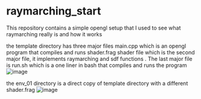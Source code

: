 # raymarching_start

This repository contains a simple opengl setup that I used to see what raymarching really is and how it works

the template directory has three major files main.cpp which is an opengl program that compiles and runs shader.frag shader file which is the second major file, it implements raymarching and sdf functions . The last major file is run.sh which is a one liner in bash that compiles and runs the program 
![image](https://github.com/user-attachments/assets/3f3f0b2f-2dfa-47aa-b482-542592aae1d2)

the env_01 directory is a direct copy of template directory with a different shader.frag
![image](https://github.com/user-attachments/assets/677eb0f4-6169-4d14-b11d-eba1b561a76a)

